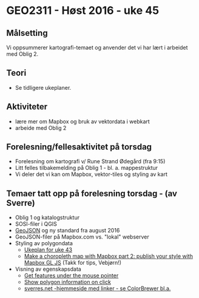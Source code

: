 # GEO2311 - Høst 2016 - uke 45


## Målsetting

Vi oppsummerer kartografi-temaet og anvender det vi har lært i arbeidet med Oblig 2.

## Teori

- Se tidligere ukeplaner.

## Aktiviteter

- lære mer om Mapbox og bruk av vektordata i webkart
- arbeide med Oblig 2

## Forelesning/fellesaktivitet på torsdag

- Forelesning om kartografi v/ Rune Strand Ødegård  (fra 9:15)
- Litt felles tilbakemelding på Oblig 1 - bl. a. mappestruktur
- Vi deler det vi kan om Mapbox, vektor-tiles og styling av kart

## Temaer tatt opp på forelesning torsdag - (av Sverre)

- Oblig 1 og katalogstruktur
- SOSI-filer i QGIS
- [GeoJSON](http://slides.com/sverres/geo2311_geojson/fullscreen#/) og ny standard fra august 2016
- GeoJSON-filer på Mapbox.com vs. "lokal" webserver
- Styling av polygondata
	- [Ukeplan for uke 43](uke-43.html)
	- [Make a choropleth map with Mapbox part 2: publish your style with Mapbox GL JS](https://www.mapbox.com/help/choropleth-studio-gl-pt-2/) (Takk for tips, Vebjørn!)
- Visning av egenskapsdata
	- [Get features under the mouse pointer](https://www.mapbox.com/mapbox-gl-js/example/queryrenderedfeatures/)
	- [Show polygon information on click](https://www.mapbox.com/mapbox-gl-js/example/polygon-popup-on-click/)
	- [sverres.net -hjemmeside med linker - se ColorBrewer bl.a.](http://sverres.net/#GEO2311)

